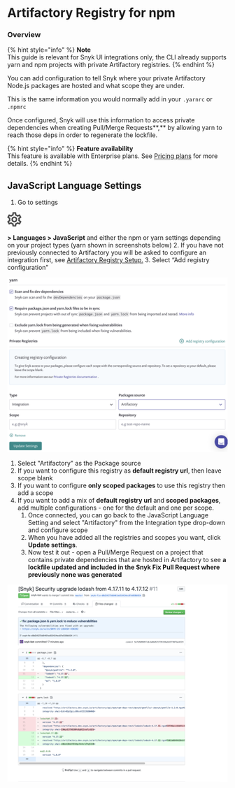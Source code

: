 # Artifactory Registry for npm

### **Overview**

{% hint style="info" %}
**Note**  
This guide is relevant for Snyk UI integrations only, the CLI already supports yarn and npm projects with private Artifactory registries.
{% endhint %}

You can add configuration to tell Snyk where your private Artifactory Node.js packages are hosted and what scope they are under.

This is the same information you would normally add in your `.yarnrc` or `.npmrc`

Once configured, Snyk will use this information to access private dependencies when creating Pull/Merge Requests**,** by allowing yarn to reach those deps in order to regenerate the lockfile.

{% hint style="info" %}
**Feature availability**  
This feature is available with Enterprise plans. See [Pricing plans](https://snyk.io/plans/) for more details.
{% endhint %}

## JavaScript Language Settings

1. Go to settings

![cog\_icon.png](../../.gitbook/assets/cog_icon.png)

**&gt; Languages &gt; JavaScript** and either the npm or yarn settings depending on your project types \(yarn shown in screenshots below\) 2. If you have not previously connected to Artifactory you will be asked to configure an integration first, see [Artifactory Registry Setup.](https://support.snyk.io/hc/en-us/articles/360013805638) 3. Select “Add registry configuration”

![Screenshot\_2020-06-03\_at\_17.19.41.png](../../.gitbook/assets/screenshot_2020-06-03_at_17.19.41.png)

1. Select "Artifactory" as the Package source
2. If you want to configure this registry as **default registry url**, then leave scope blank
3. If you want to configure **only scoped packages** to use this registry then add a scope
4. If you want to add a mix of **default registry url** and **scoped packages**, add multiple configurations - one for the default and one per scope.  
   1. Once connected, you can go back to the JavaScript Language Setting and select "Artifactory" from the Integration type drop-down and configure scope  
   2. When you have added all the registries and scopes you want, click **Update settings**.
   3. Now test it out - open a Pull/Merge Request on a project that contains private dependencies that are hosted in Artifactory to see **a lockfile updated and included in the Snyk Fix Pull Request where previously none was generated**

![image4.png](../../.gitbook/assets/image4-3-.png)

